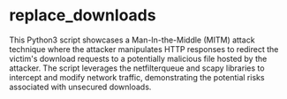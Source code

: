 # replace_downloads
This Python3 script showcases a Man-In-the-Middle (MITM) attack technique where the attacker manipulates HTTP responses to redirect the victim's download requests to a potentially malicious file hosted by the attacker. The script leverages the netfilterqueue and scapy libraries to intercept and modify network traffic, demonstrating the potential risks associated with unsecured downloads.
